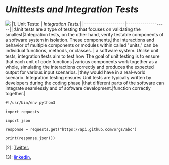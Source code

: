 # ***Unittests and Integration Tests***
![](https://s3.amazonaws.com/alx-intranet.hbtn.io/uploads/medias/2020/1/f088970b450e82c881ea.gif?X-Amz-Algorithm=AWS4-HMAC-SHA256&X-Amz-Credential=AKIARDDGGGOUSBVO6H7D%2F20230727%2Fus-east-1%2Fs3%2Faws4_request&X-Amz-Date=20230727T081217Z&X-Amz-Expires=86400&X-Amz-SignedHeaders=host&X-Amz-Signature=588b186f937857f0c19798f4625a4c2d0bdcbe51b487b96005254be0b59b6fe1)
|1. Unit Tests: | *Integration Tests:*|
|--------------------|--------------------|
|:Unit tests are a type of testing that focuses on validating the smallest|:Integration tests, on the other hand, verify 
 testable components of a software system in isolation. These components,|the interactions and behavior of multiple components or modules within 
  called "units," can be individual functions, methods, or classes. | a software system. Unlike unit tests, integration tests aim to test how
  The goal of unit testing is to ensure that each unit of code functions |various components work together as a whole, simulating the interactions 
  correctly and produces the expected output for various input scenarios. |they would have in a real-world scenario. Integration testing ensures 
  Unit tests are typically written by developers during the coding phase |that different parts of the software can integrate seamlessly and 
of software development.|function correctly together.|

`#!/usr/bin/env python3`

`import requests`

`import json`

`response = requests.get("https://api.github.com/orgs/abc")`

`print(response.json())`

[1]: [link](https://chat.openai.com/?model=text-davinci-002-render-sha)

[2]: [<span style="color:blue"></span> Twitter.](https://twitter.com/joseph_mugabi)

[3]: [<span style="color:blue">linkedin</span>.](www.linkedin.com/in/mugabijoseph)